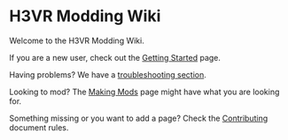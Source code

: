# H3VR Modding Wiki

Welcome to the H3VR Modding Wiki.

If you are a new user, check out the [Getting Started](installing/getting_started.md) page.

Having problems? We have a [troubleshooting section](installing/troubleshooting/index.md).

Looking to mod? The [Making Mods](creating/making_mods.md) page might have what you are looking for.

Something missing or you want to add a page? Check the [Contributing](https://github.com/H3VR-Modding/wiki/blob/main/.github/contributing/contributing.md) document rules.

